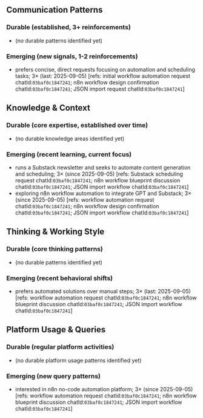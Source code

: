 ## Communication Patterns
### Durable (established, 3+ reinforcements)
- (no durable patterns identified yet)

### Emerging (new signals, 1-2 reinforcements)
- prefers concise, direct requests focusing on automation and scheduling tasks; 3× (last: 2025-09-05) [refs: initial workflow automation request chatId:`03baf0c1847241`; n8n workflow design confirmation chatId:`03baf0c1847241`; JSON import request chatId:`03baf0c1847241`]

## Knowledge & Context
### Durable (core expertise, established over time)
- (no durable knowledge areas identified yet)

### Emerging (recent learning, current focus)
- runs a Substack newsletter and seeks to automate content generation and scheduling; 3× (since 2025-09-05) [refs: Substack scheduling request chatId:`03baf0c1847241`; n8n workflow blueprint discussion chatId:`03baf0c1847241`; JSON import workflow chatId:`03baf0c1847241`]
- exploring n8n workflow automation to integrate GPT and Substack; 3× (since 2025-09-05) [refs: workflow automation request chatId:`03baf0c1847241`; n8n workflow design confirmation chatId:`03baf0c1847241`; JSON import workflow chatId:`03baf0c1847241`]

## Thinking & Working Style
### Durable (core thinking patterns)
- (no durable patterns identified yet)

### Emerging (recent behavioral shifts)
- prefers automated solutions over manual steps; 3× (last: 2025-09-05) [refs: workflow automation request chatId:`03baf0c1847241`; n8n workflow blueprint discussion chatId:`03baf0c1847241`; JSON import workflow chatId:`03baf0c1847241`]

## Platform Usage & Queries
### Durable (regular platform activities)
- (no durable platform usage patterns identified yet)

### Emerging (new query patterns)
- interested in n8n no-code automation platform; 3× (since 2025-09-05) [refs: workflow automation request chatId:`03baf0c1847241`; n8n workflow blueprint discussion chatId:`03baf0c1847241`; JSON import workflow chatId:`03baf0c1847241`]